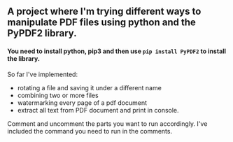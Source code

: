 ## A project where I'm trying different ways to manipulate PDF files using python and the PyPDF2 library.

#### You need to install python, pip3 and then use `pip install PyPDF2` to install the library.

So far I've implemented:

* rotating a file and saving it under a different name
* combining two or more files
* watermarking every page of a pdf document
* extract all text from PDF document and print in console.

Comment and uncomment the parts you want to run accordingly. I've included the command you need to run in the comments.